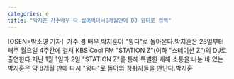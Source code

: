 ```yaml
---
categories: e
title: "박지훈 가수배우 다 씹어먹더니8개월만에 DJ 윙디로 컴백"
---
```

[OSEN=박소영 기자]  가수 겸 배우 박지훈이 "윙디"로 돌아온다.박지훈은 26일부터 매주 월요일 4주간에 걸쳐 KBS Cool FM "STATION Z"(이하 "스테이션 Z")의 DJ로 출연한다.지난 1월 1일과 2일 "STATION Z"를 통해 특별한 새해 소통을 나눈 바 있는 박지훈은 약 8개월 만에 다시 "윙디"로 돌아와 청취자들을 만난다.박지훈